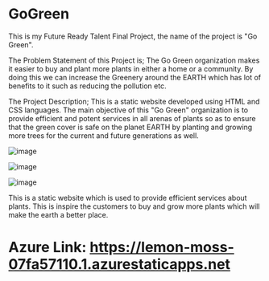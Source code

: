 # GoGreen
This is my Future Ready Talent Final Project, the name of the project is "Go Green".

The Problem Statement of this Project is;
The Go Green organization makes it easier to buy and plant more plants in either a home or a community. By doing this we can increase the Greenery around the EARTH which has lot of benefits to it such as reducing the pollution etc.

The Project Description;
This is a static website developed using HTML and CSS languages. The main objective of this "Go Green" organization is to provide efficient and potent services in all arenas of plants so as to ensure that the green cover is safe on the planet EARTH by planting and growing more trees for the current and future generations as well.

![image](https://user-images.githubusercontent.com/70201437/190915883-dd2de730-1a28-40b1-9e28-78ef1dacd0f0.png)

![image](https://user-images.githubusercontent.com/70201437/190915912-55a0cbdc-9bfc-47e1-aa9b-2bc1ae1249d5.png)

![image](https://user-images.githubusercontent.com/70201437/190915953-ad7ebb0a-ddf1-49fc-92b7-55ed935ecda4.png)

This is a static website which is used to provide efficient services about plants. This is inspire the customers to buy and grow more plants which will make the earth a better place.

# Azure Link: https://lemon-moss-07fa57110.1.azurestaticapps.net
